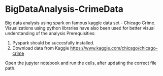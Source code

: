 # BigDataAnalysis-CrimeData
Big data analysis using spark on famous kaggle data set - Chicago Crime. Visualizations using python libraries have also been used for better visual understanding of the analysis 
Prerequisities:
1. Pyspark should be succesfully installed.
2. Download data from Kaggle https://www.kaggle.com/chicago/chicago-crime

Open the jupyter notebook and run the cells, after updating the correct file path.
